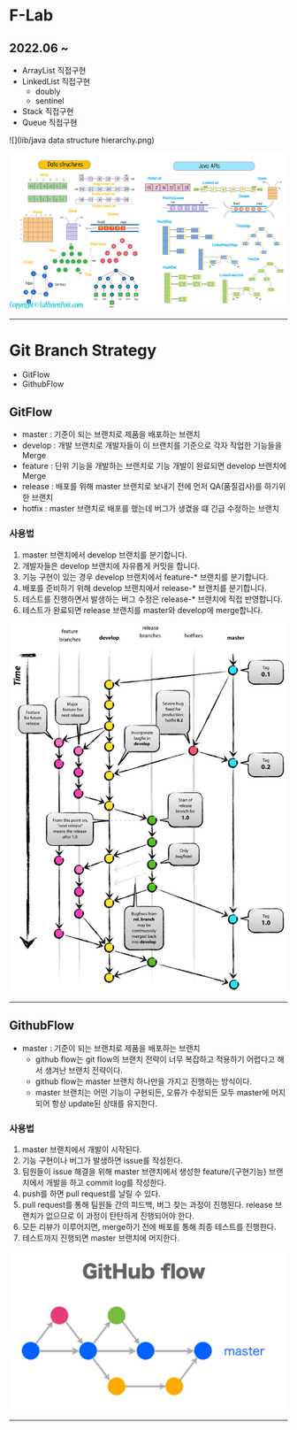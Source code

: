 # F-Lab

## 2022.06 ~
- ArrayList 직접구현
- LinkedList 직접구현
  - doubly
  - sentinel
- Stack 직접구현
- Queue 직접구현

![](lib/java data structure hierarchy.png)

![](lib/data-structures-and-java-apis2.jpg)

------------------
# Git Branch Strategy
- GitFlow
- GithubFlow


## GitFlow
- master : 기준이 되는 브랜치로 제품을 배포하는 브랜치
- develop : 개발 브랜치로 개발자들이 이 브랜치를 기준으로 각자 작업한 기능들을 Merge
- feature : 단위 기능을 개발하는 브랜치로 기능 개발이 완료되면 develop 브랜치에 Merge
- release : 배포를 위해 master 브랜치로 보내기 전에 먼저 QA(품질검사)를 하기위한 브랜치
- hotfix : master 브랜치로 배포를 했는데 버그가 생겼을 떄 긴급 수정하는 브랜치

### 사용법
1. master 브랜치에서 develop 브랜치를 분기합니다.
2. 개발자들은 develop 브랜치에 자유롭게 커밋을 합니다.
3. 기능 구현이 있는 경우 develop 브랜치에서 feature-* 브랜치를 분기합니다. 
4. 배포를 준비하기 위해 develop 브랜치에서 release-* 브랜치를 분기합니다. 
5. 테스트를 진행하면서 발생하는 버그 수정은 release-* 브랜치에 직접 반영합니다. 
6. 테스트가 완료되면 release 브랜치를 master와 develop에 merge합니다.

![](lib/GitFlow.png)


------------------
## GithubFlow
- master : 기준이 되는 브랜치로 제품을 배포하는 브랜치
  - github flow는 git flow의 브랜치 전략이 너무 복잡하고 적용하기 어렵다고 해서 생겨난 브랜치 전략이다.
  - github flow는 master 브랜치 하나만을 가지고 진행하는 방식이다.
  - master 브랜치는 어떤 기능이 구현되든, 오류가 수정되든 모두 master에 머지되어 항상 update된 상태를 유지한다.

### 사용법
1. master 브랜치에서 개발이 시작된다.
2. 기능 구현이나 버그가 발생하면 issue를 작성한다.
3. 팀원들이 issue 해결을 위해 master 브랜치에서 생성한 feature/{구현기능} 브랜치에서 개발을 하고 commit log를 작성한다.
4. push를 하면 pull request를 날릴 수 있다.
5. pull request를 통해 팀원들 간의 피드백, 버그 찾는 과정이 진행된다. release 브랜치가 없으므로 이 과정이 탄탄하게 진행되어야 한다.
6. 모든 리뷰가 이루어지면, merge하기 전에 배포를 통해 최종 테스트를 진행한다.
7. 테스트까지 진행되면 master 브랜치에 머지한다.

![](lib/GithubFlow.png)

------------------